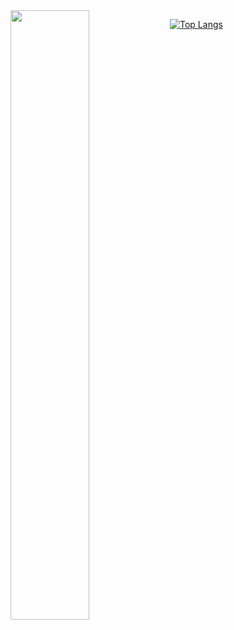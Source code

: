 <img align="left" src="https://user-images.githubusercontent.com/38053682/131033851-9c103644-29a4-4a97-8dd2-d9d81eefd009.gif" width="50%" height="50%"/>

[![Top Langs](https://github-readme-stats.vercel.app/api/top-langs/?username=AlexeySeySey&exclude_repo=e-commerce&hide=html,css,twig,dockerfile,php,javascriptshell,vue)](https://github.com/anuraghazra/github-readme-stats)
